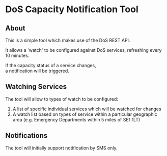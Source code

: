 # DoS Capacity Notification Tool

## About
This is a simple tool which makes use of the DoS REST API.

It allows a 'watch' to be configured against DoS services, refreshing every 10 minutes.

If the capacity status of a service changes,  
a notification will be triggered.

## Watching Services
The tool will allow to types of watch to be configured:

1. A list of specific individual services which will be watched for changes
2. A watch list based on types of service within a particular geographic area (e.g. Emergency Departments within 5 miles of SE1 1LT)

## Notifications
The tool will initially support notification by SMS only.